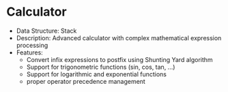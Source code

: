 # Calculator
- Data Structure: Stack
- Description: Advanced calculator with complex mathematical expression processing
- Features:
  - Convert infix expressions to postfix using Shunting Yard algorithm
  - Support for trigonometric functions (sin, cos, tan, ...)
  - Support for logarithmic and exponential functions
  - proper operator precedence management
